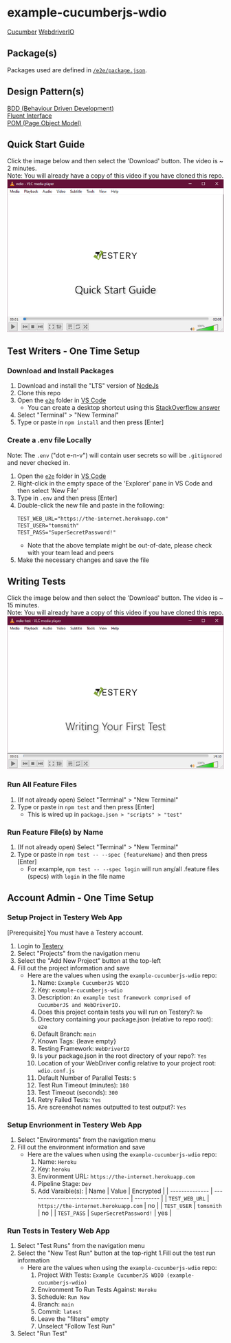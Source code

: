# example-cucumberjs-wdio
[Cucumber](https://cucumber.io/)
[WebdriverIO](https://webdriver.io/)

## Package(s)
Packages used are defined in [`/e2e/package.json`](/e2e/package.json).

## Design Pattern(s)
[BDD (Behaviour Driven Development)](https://en.wikipedia.org/wiki/Behavior-driven_development) </br>
[Fluent Interface](https://en.wikipedia.org/wiki/Fluent_interface) </br>
[POM (Page Object Model)](https://www.selenium.dev/documentation/en/guidelines_and_recommendations/page_object_models/) </br>

## Quick Start Guide
Click the image below and then select the 'Download' button. The video is ~ 2 minutes.
</br>Note: You will already have a copy of this video if you have cloned this repo.
[![Screenshot](/quick-start-guide.png)](/quick-start-guide.mp4)

## Test Writers - One Time Setup

### Download and Install Packages
1. Download and install the "LTS" version of [NodeJs](https://nodejs.org/en/)
1. Clone this repo
1. Open the [`e2e`](/e2e) folder in [VS Code](https://code.visualstudio.com/)
   * You can create a desktop shortcut using this [StackOverflow answer](https://stackoverflow.com/a/64604955/15481676)
1. Select "Terminal" > "New Terminal"
1. Type or paste in `npm install` and then press [Enter]

### Create a .env file Locally
Note: The `.env` ("dot e-n-v") will contain user secrets so will be `.gitignored` and never checked in.
1. Open the [`e2e`](/e2e) folder in [VS Code](https://code.visualstudio.com/)
1. Right-click in the empty space of the 'Explorer' pane in VS Code and then select 'New File'
1. Type in `.env` and then press [Enter]
1. Double-click the new file and paste in the following:
   ```
   TEST_WEB_URL="https://the-internet.herokuapp.com"
   TEST_USER="tomsmith"
   TEST_PASS="SuperSecretPassword!"
   ```
   * Note that the above template might be out-of-date, please check with your team lead and peers
1. Make the necessary changes and save the file

## Writing Tests
Click the image below and then select the 'Download' button. The video is ~ 15 minutes.
</br>Note: You will already have a copy of this video if you have cloned this repo.
[![Screenshot](/writing-your-first-test.png)](/writing-your-first-test.mp4)

### Run All Feature Files
1. (If not already open) Select "Terminal" > "New Terminal"
1. Type or paste in `npm test` and then press [Enter]
   * This is wired up in `package.json > "scripts" > "test"`

### Run Feature File(s) by Name
1. (If not already open) Select "Terminal" > "New Terminal"
1. Type or paste in `npm test -- --spec {featureName}` and then press [Enter]
   * For example, `npm test -- --spec login` will run any/all .feature files (specs) with `login` in the file name  

## Account Admin - One Time Setup

### Setup Project in Testery Web App
[Prerequisite] You must have a Testery account.
1. Login to [Testery](https://testery.app/login)
1. Select "Projects" from the navigation menu
1. Select the "Add New Project" button at the top-left
1. Fill out the project information and save
   * Here are the values when using the `example-cucumberjs-wdio` repo:
     1. Name: `Example CucumberJS WDIO`
     1. Key: `example-cucumberjs-wdio`
     1. Description: `An example test framework comprised of CucumberJS and WebDriverIO.`
     1. Does this project contain tests you will run on Testery?: `No`
     1. Directory containing your package.json (relative to repo root): `e2e`
     1. Default Branch: `main`
     1. Known Tags: {leave empty}
     1. Testing Framework: `WebDriverIO`
     1. Is your package.json in the root directory of your repo?: `Yes`
     1. Location of your WebDriver config relative to your project root: `wdio.conf.js`
     1. Default Number of Parallel Tests: `5`
     2. Test Run Timeout (minutes): `180`
     3. Test Timeout (seconds): `300`
     4. Retry Failed Tests: `Yes`
     5. Are screenshot names outputted to test output?: `Yes`

### Setup Envrionment in Testery Web App
1. Select "Environments" from the navigation menu
1. Fill out the environment information and save
   * Here are the values when using the `example-cucumberjs-wdio` repo:
     1. Name: `Heroku`
     1. Key: `heroku`
     1. Environment URL: `https://the-internet.herokuapp.com`
     1. Pipeline Stage: `Dev`
     1. Add Varaible(s):
        | Name           | Value                                | Encrypted |
        | -------------- | ------------------------------------ | --------- |
        | `TEST_WEB_URL` | `https://the-internet.herokuapp.com` | no        |
        | `TEST_USER`    | `tomsmith`                           | no        |
        | `TEST_PASS`    | `SuperSecretPassword!`               | yes       |

### Run Tests in Testery Web App
1. Select "Test Runs" from the navigation menu
1. Select the "New Test Run" button at the top-right
1.Fill out the test run information
   * Here are the values when using the `example-cucumberjs-wdio` repo:
     1. Project With Tests: `Example CucumberJS WDIO (example-cucumberjs-wdio)`
     1. Environment To Run Tests Against: `Heroku`
     1. Schedule: `Run Now`
     1. Branch: `main`
     1. Commit: `latest`
     1. Leave the "filters" empty
     1. Unselect "Follow Test Run"
1. Select "Run Test"
